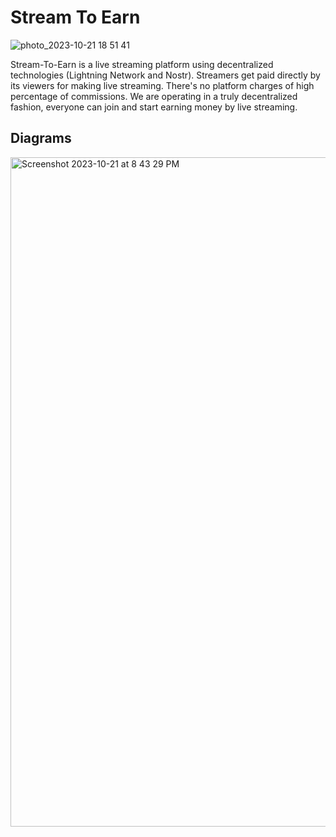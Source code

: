 # Stream To Earn

![photo_2023-10-21 18 51 41](https://github.com/yijiasu/grimes/assets/4447759/8e6f1425-c5fa-46c2-9ee9-f2ec39968850)

Stream-To-Earn is a live streaming platform using decentralized technologies (Lightning Network and Nostr). Streamers get paid directly by its viewers for making live streaming. There's no platform charges of high percentage of commissions. We are operating in a truly decentralized fashion, everyone can join and start earning money by live streaming.

## Diagrams

<img width="1071" alt="Screenshot 2023-10-21 at 8 43 29 PM" src="https://github.com/yijiasu/grimes/assets/4447759/d69dffaa-6840-4530-bb30-dee9cceff91e">

